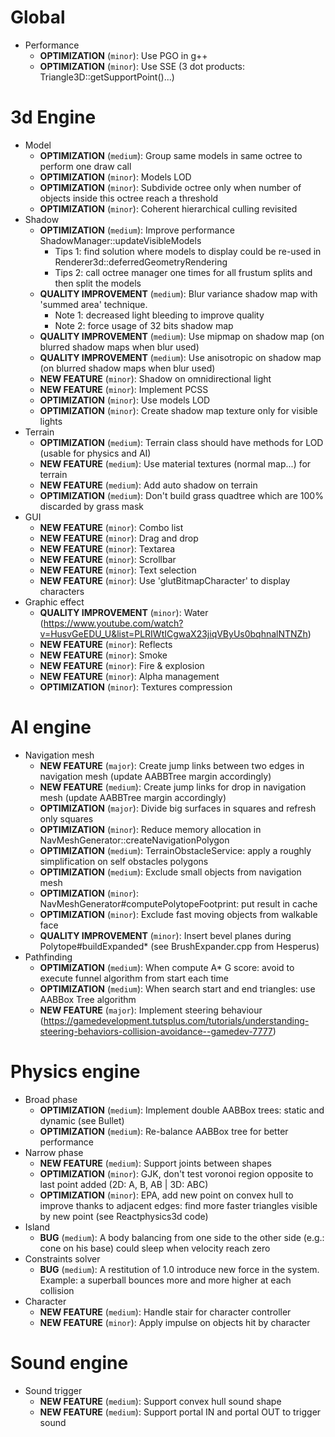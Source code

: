 # Global
- Performance
	- **OPTIMIZATION** (`minor`): Use PGO in g++
	- **OPTIMIZATION** (`minor`): Use SSE (3 dot products: Triangle3D<T>::getSupportPoint()...)

# 3d Engine
- Model
    - **OPTIMIZATION** (`medium`): Group same models in same octree to perform one draw call
	- **OPTIMIZATION** (`minor`): Models LOD
	- **OPTIMIZATION** (`minor`): Subdivide octree only when number of objects inside this octree reach a threshold
	- **OPTIMIZATION** (`minor`): Coherent hierarchical culling revisited
- Shadow
    - **OPTIMIZATION** (`medium`): Improve performance ShadowManager::updateVisibleModels
        - Tips 1: find solution where models to display could be re-used in Renderer3d::deferredGeometryRendering
        - Tips 2: call octree manager one times for all frustum splits and then split the models
	- **QUALITY IMPROVEMENT** (`medium`): Blur variance shadow map with 'summed area' technique.
        - Note 1: decreased light bleeding to improve quality
        - Note 2: force usage of 32 bits shadow map
	- **QUALITY IMPROVEMENT** (`medium`): Use mipmap on shadow map (on blurred shadow maps when blur used)
	- **QUALITY IMPROVEMENT** (`medium`): Use anisotropic on shadow map (on blurred shadow maps when blur used)
	- **NEW FEATURE** (`minor`): Shadow on omnidirectional light
	- **NEW FEATURE** (`minor`): Implement PCSS
	- **OPTIMIZATION** (`minor`): Use models LOD
	- **OPTIMIZATION** (`minor`): Create shadow map texture only for visible lights
- Terrain
    - **OPTIMIZATION** (`medium`): Terrain class should have methods for LOD (usable for physics and AI)
    - **NEW FEATURE** (`medium`): Use material textures (normal map...) for terrain
    - **NEW FEATURE** (`medium`): Add auto shadow on terrain
    - **OPTIMIZATION** (`medium`): Don't build grass quadtree which are 100% discarded by grass mask
- GUI
	- **NEW FEATURE** (`minor`): Combo list
	- **NEW FEATURE** (`minor`): Drag and drop
	- **NEW FEATURE** (`minor`): Textarea
	- **NEW FEATURE** (`minor`): Scrollbar
	- **NEW FEATURE** (`minor`): Text selection
	- **NEW FEATURE** (`minor`): Use 'glutBitmapCharacter' to display characters
- Graphic effect
	- **QUALITY IMPROVEMENT** (`minor`): Water (<https://www.youtube.com/watch?v=HusvGeEDU_U&list=PLRIWtICgwaX23jiqVByUs0bqhnalNTNZh>)
	- **NEW FEATURE** (`minor`): Reflects
	- **NEW FEATURE** (`minor`): Smoke
	- **NEW FEATURE** (`minor`): Fire & explosion
	- **NEW FEATURE** (`minor`): Alpha management
	- **OPTIMIZATION** (`minor`): Textures compression

# AI engine
- Navigation mesh
	- **NEW FEATURE** (`major`): Create jump links between two edges in navigation mesh (update AABBTree margin accordingly)
	- **NEW FEATURE** (`medium`): Create jump links for drop in navigation mesh (update AABBTree margin accordingly)
	- **OPTIMIZATION** (`major`): Divide big surfaces in squares and refresh only squares
	- **OPTIMIZATION** (`minor`): Reduce memory allocation in NavMeshGenerator::createNavigationPolygon
	- **OPTIMIZATION** (`medium`): TerrainObstacleService: apply a roughly simplification on self obstacles polygons
	- **OPTIMIZATION** (`medium`): Exclude small objects from navigation mesh
	- **OPTIMIZATION** (`minor`): NavMeshGenerator#computePolytopeFootprint: put result in cache
	- **OPTIMIZATION** (`minor`): Exclude fast moving objects from walkable face
	- **QUALITY IMPROVEMENT** (`minor`): Insert bevel planes during Polytope#buildExpanded* (see BrushExpander.cpp from Hesperus)
- Pathfinding
	- **OPTIMIZATION** (`medium`): When compute A* G score: avoid to execute funnel algorithm from start each time
	- **OPTIMIZATION** (`medium`): When search start and end triangles: use AABBox Tree algorithm
	- **NEW FEATURE** (`major`): Implement steering behaviour (<https://gamedevelopment.tutsplus.com/tutorials/understanding-steering-behaviors-collision-avoidance--gamedev-7777>)

# Physics engine
- Broad phase
	- **OPTIMIZATION** (`medium`): Implement double AABBox trees: static and dynamic (see Bullet)
	- **OPTIMIZATION** (`medium`): Re-balance AABBox tree for better performance
- Narrow phase
	- **NEW FEATURE** (`medium`): Support joints between shapes
	- **OPTIMIZATION** (`minor`): GJK, don't test voronoi region opposite to last point added (2D: A, B, AB | 3D: ABC)
	- **OPTIMIZATION** (`minor`): EPA, add new point on convex hull to improve thanks to adjacent edges: find more faster triangles visible by new point (see Reactphysics3d code)
- Island
    - **BUG** (`medium`): A body balancing from one side to the other side (e.g.: cone on his base) could sleep when velocity reach zero
- Constraints solver
    - **BUG** (`medium`): A restitution of 1.0 introduce new force in the system. Example: a superball bounces more and more higher at each collision
- Character
	- **NEW FEATURE** (`medium`): Handle stair for character controller
	- **NEW FEATURE** (`minor`): Apply impulse on objects hit by character
	
# Sound engine
- Sound trigger
	- **NEW FEATURE** (`medium`): Support convex hull sound shape
	- **NEW FEATURE** (`medium`): Support portal IN and portal OUT to trigger sound